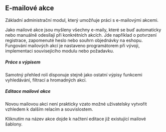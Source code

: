 ## E-mailové akce

Základní administrační modul, který umožňuje práci s e-mailovými akcemi.

Jako mailové akce jsou myšleny všechny e-maily, které se buď automaticky nebo manuálně odesílají při konkrétních akcích. Jde například o potvrzení registrace, zapomenuté heslo nebo souhrn objednávky na eshopu. Fungování mailových akcí je nastaveno programátorem při vývoji, implementaci souvisejícího modulu nebo požadavku.

##### Práce s výpisem

Samotný přehled rolí disponuje stejně jako ostatní výpisy funkcemi vyhledávání, filtrací a hromadných akcí.


##### Editace mailové akce

Novou mailovou akci není prakticky vzato možné uživatelsky vytvořit vzhledem k dalším relacím a souvislostem.

Kliknutím na název akce dojde k načtení editace již existující mailové šablony.
